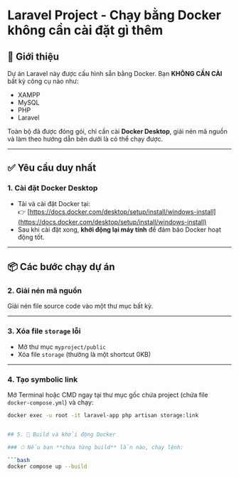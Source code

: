 # Laravel Project - Chạy bằng Docker không cần cài đặt gì thêm

## 🔰 Giới thiệu

Dự án Laravel này được cấu hình sẵn bằng Docker. Bạn **KHÔNG CẦN CÀI** bất kỳ công cụ nào như:
- XAMPP
- MySQL
- PHP
- Laravel

Toàn bộ đã được đóng gói, chỉ cần cài **Docker Desktop**, giải nén mã nguồn và làm theo hướng dẫn bên dưới là có thể chạy được.

---

## ✅ Yêu cầu duy nhất

### 1. Cài đặt Docker Desktop
- Tải và cài đặt Docker tại:  
  👉 [https://docs.docker.com/desktop/setup/install/windows-install](https://docs.docker.com/desktop/setup/install/windows-install)
- Sau khi cài đặt xong, **khởi động lại máy tính** để đảm bảo Docker hoạt động tốt.

---

## 📦 Các bước chạy dự án

### 2. Giải nén mã nguồn

Giải nén file source code vào một thư mục bất kỳ.

---

### 3. Xóa file `storage` lỗi

- Mở thư mục `myproject/public`
- Xóa file `storage` (thường là một shortcut 0KB)

---

### 4. Tạo symbolic link

Mở Terminal hoặc CMD ngay tại thư mục gốc chứa project (chứa file `docker-compose.yml`) và chạy:

```bash
docker exec -u root -it laravel-app php artisan storage:link


## 5. 🐳 Build và khởi động Docker

### ⏱ Nếu bạn **chưa từng build** lần nào, chạy lệnh:

```bash
docker compose up --build
